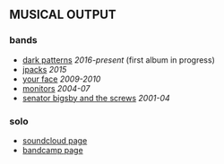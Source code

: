 ## MUSICAL OUTPUT

### bands

- [dark patterns][13] *2016-present* (first album in progress)
- [jpacks][9] *2015*
- [your face][10] *2009-2010*
- [monitors][11] *2004-07*
- [senator bigsby and the screws][12] *2001-04*

### solo

- [soundcloud page][7]
- [bandcamp page][8]

[7]: https://soundcloud.com/josephpost
[8]: https://josephpost.bandcamp.com/
[9]: https://archive.org/details/JPACKSRPM2015Mp3
[10]: http://yourface.bandcamp.com
[11]: http://monitors.bandcamp.com
[12]: http://sbats.bandcamp.com
[13]: #